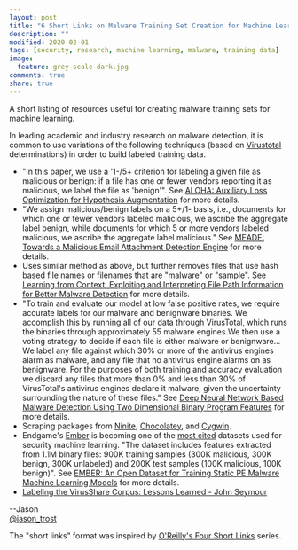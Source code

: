 ```yaml
---
layout: post
title: "6 Short Links on Malware Training Set Creation for Machine Learning"
description: ""
modified: 2020-02-01
tags: [security, research, machine learning, malware, training data]
image:
  feature: grey-scale-dark.jpg
comments: true
share: true
---
```


A short listing of resources useful for creating malware training sets for machine learning.  

In leading academic and industry research on malware detection, it is common to use variations of the following techniques (based on [Virustotal](https://www.virustotal.com/) determinations) in order to build labeled training data.  

* "In this paper, we use a '1-/5+ criterion for labeling a given file as malicious or benign: if a file has one or fewer vendors reporting it as malicious, we label the file as 'benign'".  See [ALOHA: Auxiliary Loss Optimization for Hypothesis Augmentation](https://www.usenix.org/system/files/sec19-rudd.pdf) for more details.
* "We assign malicious/benign labels on a 5+/1- basis, i.e., documents for which one or fewer vendors labeled malicious, we ascribe the aggregate label benign, while documents for which 5 or more vendors labeled malicious, we ascribe the aggregate label malicious."  See [MEADE: Towards a Malicious Email Attachment Detection Engine](https://arxiv.org/pdf/1804.08162.pdf) for more details.
* Uses similar method as above, but further removes files that use hash based file names or filenames that are "malware" or "sample".  See [Learning from Context: Exploiting and Interpreting File Path Information for Better Malware Detection](https://arxiv.org/pdf/1905.06987.pdf) for more details.
* "To train and evaluate our model at low false positive rates, we require accurate labels for our malware and benignware binaries. We accomplish this by running all of our data through VirusTotal, which runs the binaries through approximately 55 malware engines.We then use a voting strategy to decide if each file is either malware or benignware...  We label any file against which 30% or more of the antivirus engines alarm as malware, and any file that no antivirus engine alarms on as benignware. For the purposes of both training and accuracy evaluation we discard any files that more than 0% and less than 30% of VirusTotal's antivirus engines declare it malware, given the uncertainty surrounding the nature of these files."
  See [Deep Neural Network Based Malware Detection Using Two Dimensional Binary Program Features](https://arxiv.org/pdf/1508.03096.pdf) for more details.
* Scraping packages from [Ninite](https://ninite.com/), [Chocolatey](https://chocolatey.org/), and [Cygwin](https://www.cygwin.com/).
* Endgame's [Ember](https://github.com/endgameinc/ember) is becoming one of the [most cited](https://scholar.google.com/scholar?cites=15291045276750854027&as_sdt=80005&sciodt=0,11&hl=en) datasets used for security machine learning.  "The dataset includes features extracted from 1.1M binary files: 900K training samples (300K malicious, 300K benign, 300K unlabeled) and 200K test samples (100K malicious, 100K benign)".  See [EMBER: An Open Dataset for Training Static PE Malware Machine Learning Models](https://arxiv.org/abs/1804.04637) for more details.
* [Labeling the VirusShare Corpus: Lessons Learned - John Seymour](https://www.youtube.com/watch?v=BlnZEh4q72I)


--Jason
<br />[@jason_trost](https://twitter.com/#!/jason_trost)

The "short links" format was inspired by [O'Reilly's Four Short Links](https://www.oreilly.com/feed/four-short-links) series.
